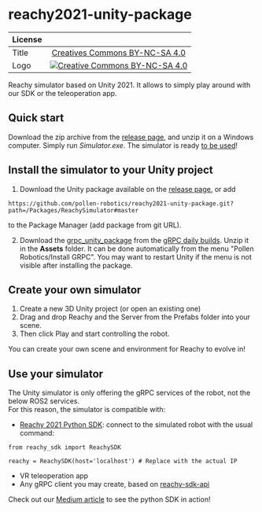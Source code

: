 # reachy2021-unity-package

|   License     |     |
| ------------- | :-------------: |
| Title  | [Creatives Commons BY-NC-SA 4.0](https://creativecommons.org/licenses/by-nc-sa/4.0/legalcode) |
| Logo  | [![Creative Commons BY-NC-SA 4.0](https://i.creativecommons.org/l/by-nc-sa/4.0/88x31.png) ](http://creativecommons.org/licenses/by-nc-sa/4.0/)  |

Reachy simulator based on Unity 2021. It allows to simply play around with our SDK or the teleoperation app.

## Quick start

Download the zip archive from the [release page](https://github.com/pollen-robotics/Simulator_Reachy2021/releases), and unzip it on a Windows computer. Simply run *Simulator.exe*. The simulator is ready [to be used](#use-your-simulator)!


## Install the simulator to your Unity project

1. Download the Unity package available on the [release page](https://github.com/pollen-robotics/Simulator_Reachy2021/releases), or add
```
https://github.com/pollen-robotics/reachy2021-unity-package.git?path=/Packages/ReachySimulator#master
```

to the Package Manager (add package from git URL).

2. Download the [grpc_unity_package](https://packages.grpc.io/archive/2022/04/67538122780f8a081c774b66884289335c290cbe-f15a2c1c-582b-4c51-acf2-ab6d711d2c59/csharp/grpc_unity_package.2.47.0-dev202204190851.zip) from the [gRPC daily builds](https://packages.grpc.io/archive/2022/04/67538122780f8a081c774b66884289335c290cbe-f15a2c1c-582b-4c51-acf2-ab6d711d2c59/index.xml). Unzip it in the **Assets** folder. It can be done automatically from the menu "Pollen Robotics/Install GRPC". You may want to restart Unity if the menu is not visible after installing the package.

## Create your own simulator

1. Create a new 3D Unity project (or open an existing one)
2. Drag and drop Reachy and the Server from the Prefabs folder into your scene.
3. Then click Play and start controlling the robot.

You can create your own scene and environment for Reachy to evolve in!

## Use your simulator

The Unity simulator is only offering the gRPC services of the robot, not the below ROS2 services.  
For this reason, the simulator is compatible with:
- [Reachy 2021 Python SDK](https://docs.pollen-robotics.com/sdk/getting-started/introduction/): 
connect to the simulated robot with the usual command:

```
from reachy_sdk import ReachySDK

reachy = ReachySDK(host='localhost') # Replace with the actual IP
``` 

- VR teleoperation app
- Any gRPC client you may create, based on [reachy-sdk-api](https://github.com/pollen-robotics/reachy-sdk-api)

Check out our [Medium article](https://medium.com/pollen-robotics/controlling-a-reachy-robot-in-unity-f3d90d550345) to see the python SDK in action!